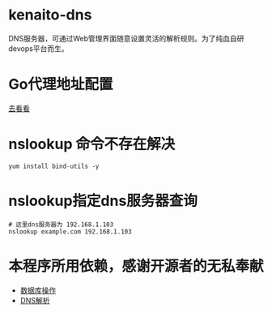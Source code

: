 # kenaito-dns

DNS服务器，可通过Web管理界面随意设置灵活的解析规则。为了纯血自研devops平台而生。

# Go代理地址配置

[去看看](https://blog.odboy.cn/go%E5%85%A8%E5%B1%80%E9%85%8D%E7%BD%AE%E5%9B%BD%E5%86%85%E6%BA%90-by-odboy/)

# nslookup 命令不存在解决

```shell
yum install bind-utils -y
```

# nslookup指定dns服务器查询

```shell
# 这里dns服务器为 192.168.1.103
nslookup example.com 192.168.1.103
```

# 本程序所用依赖，感谢开源者的无私奉献

- [数据库操作](http://xorm.topgoer.com/)
- [DNS解析](https://github.com/miekg/dns)